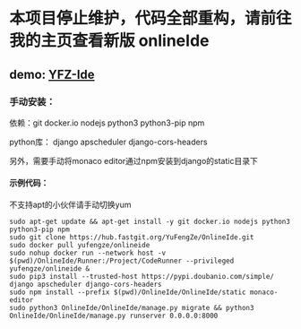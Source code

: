 # 本项目停止维护，代码全部重构，请前往我的主页查看新版 onlineIde

## demo: [YFZ-Ide](https://ide.fishze.com)

### 手动安装：

依赖：git docker.io nodejs python3 python3-pip npm

python库： django apscheduler django-cors-headers

另外，需要手动将monaco editor通过npm安装到django的static目录下


#### 示例代码：
不支持apt的小伙伴请手动切换yum
```
sudo apt-get update && apt-get install -y git docker.io nodejs python3 python3-pip npm
sudo git clone https://hub.fastgit.org/YuFengZe/OnlineIde.git
sudo docker pull yufengze/onlineide
sudo nohup docker run --network host -v $(pwd)/OnlineIde/Runner:/Project/CodeRunner --privileged yufengze/onlineide &
sudo pip3 install --trusted-host https://pypi.doubanio.com/simple/ django apscheduler django-cors-headers
sudo npm install --prefix $(pwd)/OnlineIde/OnlineIde/static monaco-editor
sudo python3 OnlineIde/OnlineIde/manage.py migrate && python3 OnlineIde/OnlineIde/manage.py runserver 0.0.0.0:8000
```
